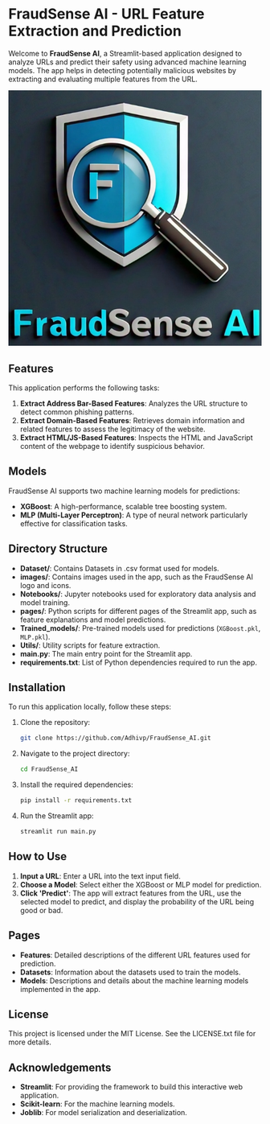# FraudSense AI - URL Feature Extraction and Prediction

Welcome to **FraudSense AI**, a Streamlit-based application designed to analyze URLs and predict their safety using advanced machine learning models. The app helps in detecting potentially malicious websites by extracting and evaluating multiple features from the URL.

![FraudSense AI Logo](images/FraudSense_Logo.jpeg)

## Features

This application performs the following tasks:

1. **Extract Address Bar-Based Features**: Analyzes the URL structure to detect common phishing patterns.
2. **Extract Domain-Based Features**: Retrieves domain information and related features to assess the legitimacy of the website.
3. **Extract HTML/JS-Based Features**: Inspects the HTML and JavaScript content of the webpage to identify suspicious behavior.

## Models

FraudSense AI supports two machine learning models for predictions:

- **XGBoost**: A high-performance, scalable tree boosting system.
- **MLP (Multi-Layer Perceptron)**: A type of neural network particularly effective for classification tasks.

## Directory Structure
- **Dataset/**: Contains Datasets in .csv format used for models.
- **images/**: Contains images used in the app, such as the FraudSense AI logo and icons.
- **Notebooks/**: Jupyter notebooks used for exploratory data analysis and model training.
- **pages/**: Python scripts for different pages of the Streamlit app, such as feature explanations and model predictions.
- **Trained_models/**: Pre-trained models used for predictions (`XGBoost.pkl`, `MLP.pkl`).
- **Utils/**: Utility scripts for feature extraction.
- **main.py**: The main entry point for the Streamlit app.
- **requirements.txt**: List of Python dependencies required to run the app.

## Installation
To run this application locally, follow these steps:

1. Clone the repository:
    ```bash
    git clone https://github.com/Adhivp/FraudSense_AI.git
    ```

2. Navigate to the project directory:
    ```bash
    cd FraudSense_AI
    ```

3. Install the required dependencies:
    ```bash
    pip install -r requirements.txt
    ```

4. Run the Streamlit app:
    ```bash
    streamlit run main.py
    ```

## How to Use
1. **Input a URL**: Enter a URL into the text input field.
2. **Choose a Model**: Select either the XGBoost or MLP model for prediction.
3. **Click 'Predict'**: The app will extract features from the URL, use the selected model to predict, and display the probability of the URL being good or bad.

## Pages
- **Features**: Detailed descriptions of the different URL features used for prediction.
- **Datasets**: Information about the datasets used to train the models.
- **Models**: Descriptions and details about the machine learning models implemented in the app.

## License
This project is licensed under the MIT License. See the LICENSE.txt file for more details.

## Acknowledgements
- **Streamlit**: For providing the framework to build this interactive web application.
- **Scikit-learn**: For the machine learning models.
- **Joblib**: For model serialization and deserialization.

